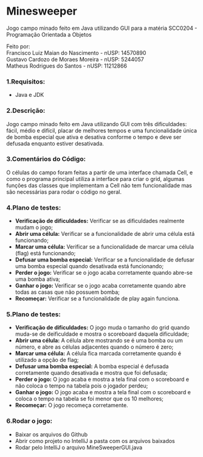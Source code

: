 # Minesweeper
Jogo campo minado feito em Java utilizando GUI para a matéria SCC0204 - Programação Orientada a Objetos

Feito por:  <br/>
Francisco Luiz Maian do Nascimento - nUSP: 14570890 <br/>
Gustavo Cardozo de Moraes Moreira - nUSP: 5244057 <br/>
Matheus Rodrigues do Santos - nUSP: 11212866 <br/>

### 1.Requisitos:
* Java e JDK

### 2.Descrição:
Jogo campo minado feito em Java utilizando GUI com três dificuldades: fácil, médio e difícil, placar de melhores tempos e uma funcionalidade única de bomba especial que ativa e desativa conforme o tempo e deve ser defusada enquanto estiver desativada.

### 3.Comentários do Código:
O células do campo foram feitas a partir de uma interface chamada Cell, e como o programa principal utiliza a interface para criar o grid, algumas funções das classes que implementam a Cell não tem funcionalidade mas são necessárias para rodar o código no geral.

### 4.Plano de testes:
* **Verificação de dificuldades:** Verificar se as dificuldades realmente mudam o jogo;
* **Abrir uma célula:** Verificar se a funcionalidade de abrir uma célula está funcionando;
* **Marcar uma célula:** Verificar se a funcionalidade de marcar uma célula (flag) está funcionando;
* **Defusar uma bomba especial:** Verificar se a funcionalidade de defusar uma bomba especial quando desativada está funcionando;
* **Perder o jogo:** Verificar se o jogo acaba corretamente quando abre-se uma bomba ativa;
* **Ganhar o jogo:** Verificar se o jogo acaba corretamente quando abre todas as casas que não possuem bomba;
* **Recomeçar:** Verificar se a funcionalidade de play again funciona.

### 5.Plano de testes:
* **Verificação de dificuldades:** O jogo muda o tamanho do grid quando muda-se de deificuldade e mostra o scoreboard daquela dificuldade;
* **Abrir uma célula:** A célula abre mostrando se é uma bomba ou um número, e abre as células adjacentes quando o número é zero;
* **Marcar uma célula:** A célula fica marcada corretamente quando é utilizado a opção de flag;
* **Defusar uma bomba especial:** A bomba especial é defusada corretamente quando desativada e mostra que foi defusada;
* **Perder o jogo:** O jogo acaba e mostra a tela final com o scoreboard e não coloca o tempo na tabela pois o jogador perdeu;
* **Ganhar o jogo:** O jogo acaba e mostra a tela final com o scoreboard e coloca o tempo na tabela se foi menor que os 10 melhores;
* **Recomeçar:** O jogo recomeça corretamente.

### 6.Rodar o jogo:
* Baixar os arquivos do Github
* Abrir como projeto no IntelliJ a pasta com os arquivos baixados
* Rodar pelo IntelliJ o arquivo MineSweeperGUI.java
